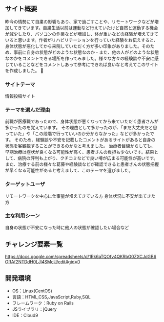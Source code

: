 # <MC Board>

## サイト概要
 昨今の情勢にて自粛の影響もあり、家で過ごすことや、リモートワークなどが増加してきています。自粛生活以前は運動など行えていたけど自然と運動する機会が減少したり、パソコンの作業などが増加し、体が重いなどの経験が増えてきていると思います。作者がリハビリテーションを行っていた経験をお伝えすると、身体状態が悪化してから来院していただく方が多い印象がありました。そのため、事前に自身の状態がどのような状態なのか・また、他の人がどのような状態なのかをコメントできる場所を作ってみました。様々な方々の経験談や不安に感じていることなどをコメントしあって参考にできれば良いなと考えてこのサイトを作成しました。


### サイトテーマ
情報投稿サイト

### テーマを選んだ理由
前職が医療職であったので、身体状態が悪くなってから来ていただく患者さんが多かったのを覚えています。
その理由として多かったのが、「まだ大丈夫だと思っていた」や「この段階で行っていいのか分からなかった」などが多かったです。
そのため、経験談や不安を記載したコメントがあるサイトがあると自身の状態を客観視することができるのかなと考えました。
治療者目線からしても、早期治療は症状が良くなる可能性が高く、患者さんの負担も少ないです。結果として、病院の評判も上がり、クチコミなどで良い噂が広まる可能性が高いです。
また、治療する前の様々な葛藤や経験談などが確認できると患者さんの状態把握が早くなる可能性があると考えまして、このテーマを選びました。

### ターゲットユーザ
リモートワークを中心に仕事量が増えてきている方
身体状況に不安が出てきた方

### 主な利用シーン
自身の状態が不安になった時に他人の状態が確認したい場合など


## チャレンジ要素一覧
https://docs.google.com/spreadsheets/d/1Rk6aTQOfv4QKRbG0ZXCJdGB6ORAf2NTDdH0LJl4SMcU/edit#gid=0

## 開発環境
- OS：Linux(CentOS)
- 言語：HTML,CSS,JavaScript,Ruby,SQL
- フレームワーク：Ruby on Rails
- JSライブラリ：jQuery
- IDE：Cloud9
